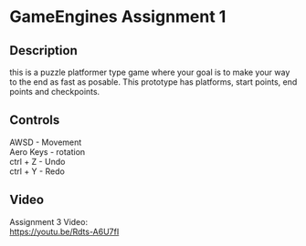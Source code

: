 # GameEngines Assignment 1
## Description
this is a puzzle platformer type game where your goal is to make your way to the end as fast as posable. This prototype has platforms, start points, end points and checkpoints.

## Controls 
AWSD  - Movement\
Aero Keys - rotation\
ctrl + Z - Undo\
ctrl + Y - Redo

## Video
Assignment 3 Video:\
https://youtu.be/Rdts-A6U7fI
